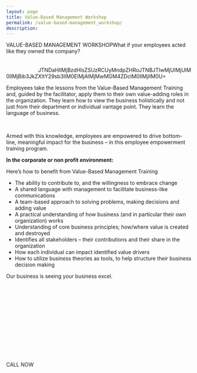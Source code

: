 ```yaml
---
layout: page
title: Value-Based Management Workshop
permalink: /value-based-management_workshop/
description:
---
```

VALUE-BASED MANAGEMENT WORKSHOPWhat if your employees acted like they owned the company?<span style="color: #fff;">Our business simulations are designed to accelerate business learning and team bonding–enabling great business decisions to be made in the business environment.</span>JTNDaHIlMjBzdHlsZSUzRCUyMndpZHRoJTNBJTIwMjUlMjUlM0IlMjBib3JkZXItY29sb3IlM0ElMjAlMjMwMGM4ZDclM0IlMjIlM0U=
<p style="text-align: left;">Employees take the lessons from the Value-Based Management Training and, guided by the facilitator, apply them to their own value-adding roles in the organization. They learn how to view the business holistically and not just from their department or individual vantage point. They learn the language of business.</p>
&nbsp;
<p style="text-align: left;">Armed with this knowledge, employees are empowered to drive bottom-line, meaningful impact for the business – in this employee empowerment training program.</p>


<style>.vc_custom_1478453094385{padding-bottom:40px!important;}</style>
<p style="text-align: left;"><strong>In the corporate or non profit environment:</strong></p>
<p style="text-align: left;">Here’s how to benefit from Value-Based Management Training</p>

<ul>
 	<li style="text-align: left;">The ability to contribute to, and the willingness to embrace change</li>
 	<li style="text-align: left;">A shared language with management to facilitate business-like communications</li>
 	<li style="text-align: left;">A team-based approach to solving problems, making decisions and adding value</li>
 	<li style="text-align: left;">A practical understanding of how business (and in particular their own organization) works</li>
 	<li style="text-align: left;">Understanding of core business principles; how/where value is created and destroyed</li>
 	<li style="text-align: left;">Identifies all stakeholders – their contributions and their share in the organization</li>
 	<li style="text-align: left;">How each individual can impact identified value drivers</li>
 	<li style="text-align: left;">How to utilize business theories as tools, to help structure their business decision making</li>
</ul>
Our business is seeing your business excel.
<p style="color: #fff; font-size: 24px;">Every interaction begins with a conversation because every experience we lead can be easily customized for you and your organization. Find out what we can do to accelerate your business education. Call 410-837-1414</p>
CALL NOW
